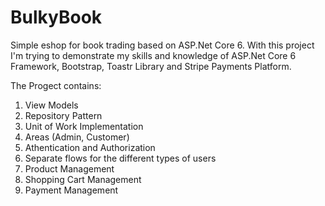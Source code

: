 # BulkyBook
Simple eshop for book trading based on ASP.Net Core 6. With this project I'm trying to demonstrate my skills and knowledge of ASP.Net Core 6
 Framework, Bootstrap, Toastr Library and Stripe Payments Platform.
 
 The Progect contains:
 1. View Models
 2. Repository Pattern 
 3. Unit of Work Implementation
 4. Areas (Admin, Customer)
 5. Athentication and Authorization
 6. Separate flows for the different types of users
 7. Product Management
 8. Shopping Cart Management
 9. Payment Management
 
